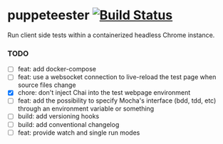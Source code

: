 # puppeteester [![Build Status](https://travis-ci.com/fpipita/puppeteester.svg?branch=master)](https://travis-ci.com/fpipita/puppeteester)

Run client side tests within a containerized headless Chrome instance.

### TODO

- [ ] feat: add docker-compose
- [ ] feat: use a websocket connection to live-reload the test page when source files change
- [x] chore: don't inject Chai into the test webpage environment
- [ ] feat: add the possibility to specify Mocha's interface (bdd, tdd, etc) through an environment variable or something
- [ ] build: add versioning hooks
- [ ] build: add conventional changelog
- [ ] feat: provide watch and single run modes
